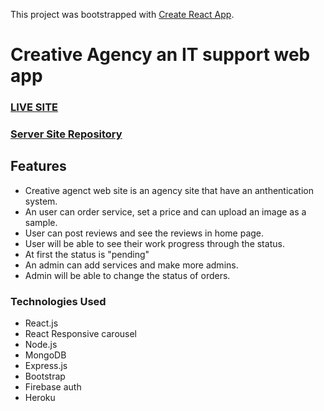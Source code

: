 This project was bootstrapped with [Create React App](https://github.com/facebook/create-react-app).

# Creative Agency an IT support web app
### [LIVE SITE](https://creative-agency-13e91.web.app/)
### [Server Site Repository](https://github.com/azizul016/creative-agency-sarver)

## Features
- Creative agenct web site is an agency site that have an anthentication system.
- An user can order service,  set a price and can upload an image as a sample.
- User can post reviews and see the reviews in home page.
- User will be able to see their work progress through the status.
- At first the status is "pending"
- An admin can add services and make more admins.
- Admin will be able to change the status of orders.


### Technologies Used 
- React.js
- React Responsive carousel
- Node.js
- MongoDB
- Express.js
- Bootstrap
- Firebase auth
- Heroku


